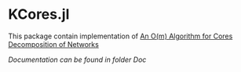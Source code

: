 KCores.jl
=====
This package contain implementation of [An O(m) Algorithm for Cores Decomposition of Networks](http://vlado.fmf.uni-lj.si/pub/networks/doc/cores/cores.pdf)

*Documentation can be found in folder Doc*